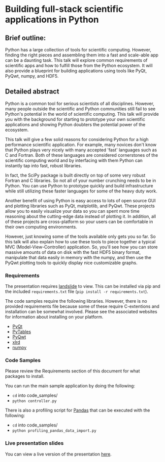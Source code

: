 # Building full-stack scientific applications in Python

## Brief outline:

Python has a large collection of tools for scientific computing.  However,
finding the right pieces and assembling them into a fast and scale-able app can
be a daunting task.  This talk will explore common requirements of scientific
apps and how to fulfill those from the Python ecosystem.  It will also provide
a blueprint for building applications using tools like PyQt, PyQwt, numpy, and
HDF5.

## Detailed abstract

Python is a common tool for serious scientists of all disciplines. However,
many people outside the scientific and Python communities still fail to see
Python's potential in the world of scientific computing.  This talk will
provide you with the background for starting to prototype your own scientific
applications and showing Python doubters the potential power of the ecosystem.

This talk will give a few solid reasons for considering Python for a high
performance scientific application.  For example, many novices don't
know that Python plays very nicely with many accepted 'fast' languages such
as C and Fortran.  Both of these languages are considered cornerstones of the
scientific computing world and by interfacing with them Python can instantly
tap into fast, robust libraries.

In fact, the SciPy package is built directly on top of some very robust Fortran
and C libraries.  So not all of your number crunching needs to be in Python.
You can use Python to prototype quickly and build infrastructure while still
utilizing these faster languages for some of the heavy duty work.

Another benefit of using Python is easy access to lots of open source GUI and
plotting libraries such as PyQt, matplotlib, and PyQwt.  These projects allow
you to easily visualize your data so you can spent more time reasoning about
the cutting-edge data instead of plotting it.  In addition, all of these
projects are cross-platform so your users can be comfortable in their own
computing environments.

However, just knowing some of the tools available only gets you so far.  So
this talk will also explain how to use these tools to piece together a typical
MVC (Model-View-Controller) application.  So, you'll see how you can store
massive amounts of data on disk with the fast HDF5 binary format, manipulate
that data easily in memory with the numpy, and then use the PyQwt plotting
tools to quickly display nice customizable graphs.

### Requirements

The presentation requires [landslide](https://github.com/adamzap/landslide)
to view.  This can be installed via pip and the included `requirements.txt`
file (`pip install -r requirements.txt`).

The code samples require the following libraries.  However, there is no
provided requirements file because some of these require C-extentions and
installation can be somewhat involved.  Please see the associated websites for
information about installing on your platform.

- [PyQt](http://www.riverbankcomputing.co.uk/software/pyqt/intro)
- [PyTables](http://pytables.github.com/)
- [PyQwt](http://pyqwt.sourceforge.net/)
- [xlrd](http://pypi.python.org/pypi/xlrd)
- [numpy](http://numpy.scipy.org/)

### Code Samples

Please review the Requirements section of this document for what packages to
install.

You can run the main sample application by doing the following:

- `cd` into code_samples/
- `python controller.py`

There is also a profiling script for [Pandas](http://pandas.pydata.org) that
can be executed with the following:

- `cd` into code_samples/
- `python profiling_pandas_data_import.py`

### Live presentation slides

You can view a live version of the presentation
[here](http://durden.github.com/python_science_apps).

